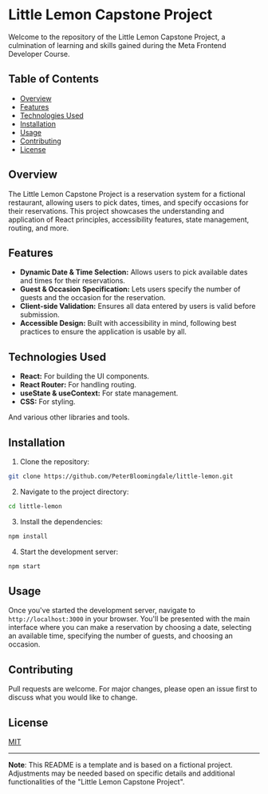 # Little Lemon Capstone Project

Welcome to the repository of the Little Lemon Capstone Project, a culmination of learning and skills gained during the Meta Frontend Developer Course.

## Table of Contents

- [Overview](#overview)
- [Features](#features)
- [Technologies Used](#technologies-used)
- [Installation](#installation)
- [Usage](#usage)
- [Contributing](#contributing)
- [License](#license)

## Overview

The Little Lemon Capstone Project is a reservation system for a fictional restaurant, allowing users to pick dates, times, and specify occasions for their reservations. This project showcases the understanding and application of React principles, accessibility features, state management, routing, and more.

## Features

- **Dynamic Date & Time Selection:** Allows users to pick available dates and times for their reservations.
- **Guest & Occasion Specification:** Lets users specify the number of guests and the occasion for the reservation.
- **Client-side Validation:** Ensures all data entered by users is valid before submission.
- **Accessible Design:** Built with accessibility in mind, following best practices to ensure the application is usable by all.

## Technologies Used

- **React:** For building the UI components.
- **React Router:** For handling routing.
- **useState & useContext:** For state management.
- **CSS:** For styling.

And various other libraries and tools.

## Installation

1. Clone the repository:
```bash
git clone https://github.com/PeterBloomingdale/little-lemon.git
```

2. Navigate to the project directory:
```bash
cd little-lemon
```

3. Install the dependencies:
```bash
npm install
```

4. Start the development server:
```bash
npm start
```

## Usage

Once you've started the development server, navigate to `http://localhost:3000` in your browser. You'll be presented with the main interface where you can make a reservation by choosing a date, selecting an available time, specifying the number of guests, and choosing an occasion.

## Contributing

Pull requests are welcome. For major changes, please open an issue first to discuss what you would like to change.

## License

[MIT](https://choosealicense.com/licenses/mit/)

---

**Note**: This README is a template and is based on a fictional project. Adjustments may be needed based on specific details and additional functionalities of the "Little Lemon Capstone Project".